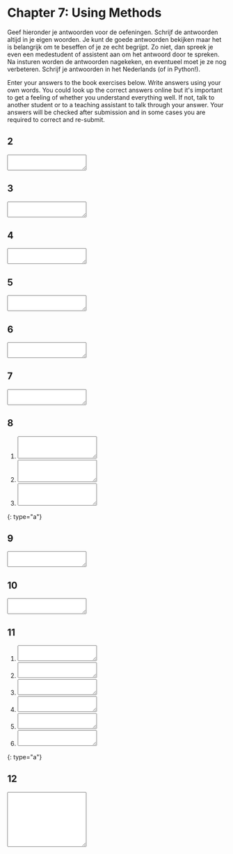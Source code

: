 # Chapter 7: Using Methods

Geef hieronder je antwoorden voor de oefeningen. Schrijf de antwoorden altijd in je eigen woorden. Je kunt de goede antwoorden bekijken maar het is belangrijk om te beseffen of je ze echt begrijpt. Zo niet, dan spreek je even een medestudent of assistent aan om het antwoord door te spreken. Na insturen worden de antwoorden nagekeken, en eventueel moet je ze nog verbeteren. Schrijf je antwoorden in het Nederlands (of in Python!).

Enter your answers to the book exercises below. Write answers using your own words. You could look up the correct answers online but it's important to get a feeling of whether you understand everything well. If not, talk to another student or to a teaching assistant to talk through your answer. Your answers will be checked after submission and in some cases you are required to correct and re-submit.

## 2

<textarea name="form[q2]" rows="2" required></textarea>

## 3

<textarea name="form[q3]" rows="2" required></textarea>

## 4

<textarea name="form[q4]" rows="2" required></textarea>

## 5

<textarea name="form[q5]" rows="2" required></textarea>

## 6

<textarea name="form[q6]" rows="2" required></textarea>

## 7

<textarea name="form[q7]" rows="2" required></textarea>

## 8

1. <textarea name="form[q8a]" rows="3" required></textarea>
2. <textarea name="form[q8b]" rows="3" required></textarea>
3. <textarea name="form[q8c]" rows="3" required></textarea>
{: type="a"}

## 9

<textarea name="form[q9]" rows="2" required></textarea>

## 10

<textarea name="form[q10]" rows="2" required></textarea>

## 11

1. <textarea name="form[q11a]" rows="2" required></textarea>
2. <textarea name="form[q11b]" rows="2" required></textarea>
3. <textarea name="form[q11c]" rows="2" required></textarea>
3. <textarea name="form[q11d]" rows="2" required></textarea>
3. <textarea name="form[q11e]" rows="2" required></textarea>
3. <textarea name="form[q11f]" rows="2" required></textarea>
{: type="a"}

## 12

<textarea name="form[q12]" rows="8" required></textarea>
